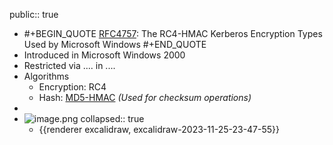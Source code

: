 public:: true

- #+BEGIN_QUOTE
  [RFC4757](https://datatracker.ietf.org/doc/html/rfc4757): The RC4-HMAC Kerberos Encryption Types Used by Microsoft Windows
  #+END_QUOTE
- Introduced in Microsoft Windows 2000
- Restricted via .... in ....
- Algorithms
	- Encryption: RC4
	- Hash: [MD5-HMAC](https://datatracker.ietf.org/doc/html/rfc2104) *(Used for checksum operations)*
-
- ![image.png](../assets/image_1700952560472_0.png)
  collapsed:: true
	- {{renderer excalidraw, excalidraw-2023-11-25-23-47-55}}